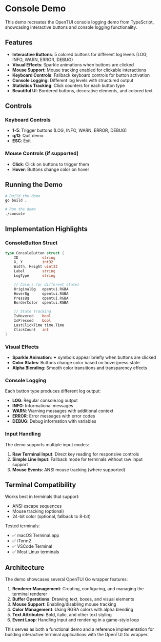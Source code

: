 # Console Demo

This demo recreates the OpenTUI console logging demo from TypeScript, showcasing interactive buttons and console logging functionality.

## Features

- **Interactive Buttons**: 5 colored buttons for different log levels (LOG, INFO, WARN, ERROR, DEBUG)
- **Visual Effects**: Sparkle animations when buttons are clicked
- **Mouse Support**: Mouse tracking enabled for clickable interactions
- **Keyboard Controls**: Fallback keyboard controls for button activation
- **Console Logging**: Different log levels with structured output
- **Statistics Tracking**: Click counters for each button type
- **Beautiful UI**: Bordered buttons, decorative elements, and colored text

## Controls

### Keyboard Controls

- **1-5**: Trigger buttons (LOG, INFO, WARN, ERROR, DEBUG)
- **q/Q**: Quit demo
- **ESC**: Exit

### Mouse Controls (if supported)

- **Click**: Click on buttons to trigger them
- **Hover**: Buttons change color on hover

## Running the Demo

```bash
# Build the demo
go build .

# Run the demo
./console
```

## Implementation Highlights

### ConsoleButton Struct

```go
type ConsoleButton struct {
    ID           string
    X, Y         int32
    Width, Height uint32
    Label        string
    LogType      string

    // Colors for different states
    OriginalBg   opentui.RGBA
    HoverBg      opentui.RGBA
    PressBg      opentui.RGBA
    BorderColor  opentui.RGBA

    // State tracking
    IsHovered    bool
    IsPressed    bool
    LastClickTime time.Time
    ClickCount   int
}
```

### Visual Effects

- **Sparkle Animation**: ✦ symbols appear briefly when buttons are clicked
- **Color States**: Buttons change color based on hover/press state
- **Alpha Blending**: Smooth color transitions and transparency effects

### Console Logging

Each button type produces different log output:

- **LOG**: Regular console.log output
- **INFO**: Informational messages
- **WARN**: Warning messages with additional context
- **ERROR**: Error messages with error codes
- **DEBUG**: Debug information with variables

### Input Handling

The demo supports multiple input modes:

1. **Raw Terminal Input**: Direct key reading for responsive controls
2. **Simple Line Input**: Fallback mode for terminals without raw input support
3. **Mouse Events**: ANSI mouse tracking (where supported)

## Terminal Compatibility

Works best in terminals that support:

- ANSI escape sequences
- Mouse tracking (optional)
- 24-bit color (optional, fallback to 8-bit)

Tested terminals:

- ✅ macOS Terminal.app
- ✅ iTerm2
- ✅ VSCode Terminal
- ✅ Most Linux terminals

## Architecture

The demo showcases several OpenTUI Go wrapper features:

1. **Renderer Management**: Creating, configuring, and managing the terminal renderer
2. **Buffer Operations**: Drawing text, boxes, and visual elements
3. **Mouse Support**: Enabling/disabling mouse tracking
4. **Color Management**: Using RGBA colors with alpha blending
5. **Text Attributes**: Bold, italic, and other text styling
6. **Event Loop**: Handling input and rendering in a game-style loop

This serves as both a functional demo and a reference implementation for building interactive terminal applications with the OpenTUI Go wrapper.
